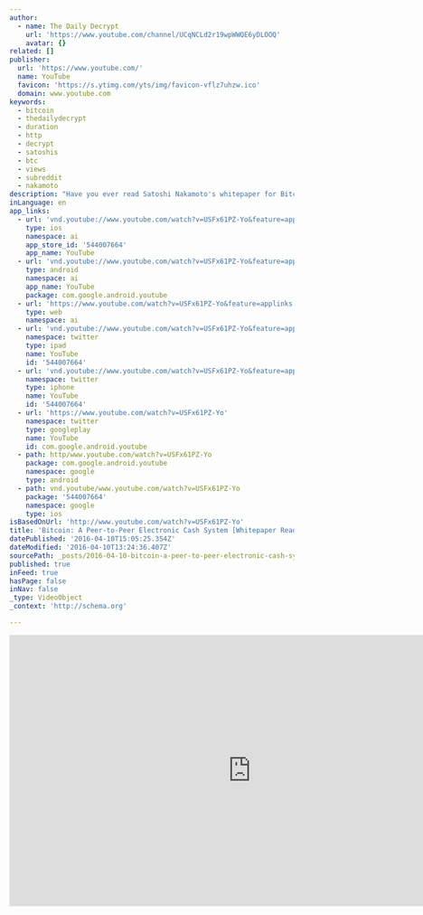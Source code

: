 ```yaml
---
author:
  - name: The Daily Decrypt
    url: 'https://www.youtube.com/channel/UCqNCLd2r19wpWWQE6yDLOOQ'
    avatar: {}
related: []
publisher:
  url: 'https://www.youtube.com/'
  name: YouTube
  favicon: 'https://s.ytimg.com/yts/img/favicon-vflz7uhzw.ico'
  domain: www.youtube.com
keywords:
  - bitcoin
  - thedailydecrypt
  - duration
  - http
  - decrypt
  - satoshis
  - btc
  - views
  - subreddit
  - nakamoto
description: "Have you ever read Satoshi Nakamoto's whitepaper for Bitcoin? Or has it been awhile? Amanda presents the paper here as a reading, including a running visual of its text and graphics. Connect with us! [website w/ RSS feed] http://TheDailyDecrypt.com [tweets] http://twitter.com/TheDailyDecrypt [facebook] http://facebook.com/TheDailyDecrypt [subreddit]: http://reddit.com/r/TheDailyDecrypt [audio-only feed]: http://henq.duckdns.org/podcast/feed.xml Wanna sponsor a show?"
inLanguage: en
app_links:
  - url: 'vnd.youtube://www.youtube.com/watch?v=USFx61PZ-Yo&feature=applinks'
    type: ios
    namespace: ai
    app_store_id: '544007664'
    app_name: YouTube
  - url: 'vnd.youtube://www.youtube.com/watch?v=USFx61PZ-Yo&feature=applinks'
    type: android
    namespace: ai
    app_name: YouTube
    package: com.google.android.youtube
  - url: 'https://www.youtube.com/watch?v=USFx61PZ-Yo&feature=applinks'
    type: web
    namespace: ai
  - url: 'vnd.youtube://www.youtube.com/watch?v=USFx61PZ-Yo&feature=applinks'
    namespace: twitter
    type: ipad
    name: YouTube
    id: '544007664'
  - url: 'vnd.youtube://www.youtube.com/watch?v=USFx61PZ-Yo&feature=applinks'
    namespace: twitter
    type: iphone
    name: YouTube
    id: '544007664'
  - url: 'https://www.youtube.com/watch?v=USFx61PZ-Yo'
    namespace: twitter
    type: googleplay
    name: YouTube
    id: com.google.android.youtube
  - path: http/www.youtube.com/watch?v=USFx61PZ-Yo
    package: com.google.android.youtube
    namespace: google
    type: android
  - path: vnd.youtube/www.youtube.com/watch?v=USFx61PZ-Yo
    package: '544007664'
    namespace: google
    type: ios
isBasedOnUrl: 'http://www.youtube.com/watch?v=USFx61PZ-Yo'
title: 'Bitcoin: A Peer-to-Peer Electronic Cash System [Whitepaper Reading]'
datePublished: '2016-04-10T15:05:25.354Z'
dateModified: '2016-04-10T13:24:36.407Z'
sourcePath: _posts/2016-04-10-bitcoin-a-peer-to-peer-electronic-cash-system-whitepaper-r.md
published: true
inFeed: true
hasPage: false
inNav: false
_type: VideoObject
_context: 'http://schema.org'

---
```

<iframe src="http://cdn.embedly.com/widgets/media.html?src=https%3A%2F%2Fwww.youtube.com%2Fembed%2FUSFx61PZ-Yo%3Ffeature%3Doembed&amp;url=https%3A%2F%2Fwww.youtube.com%2Fwatch%3Fv%3DUSFx61PZ-Yo&amp;image=https%3A%2F%2Fi.ytimg.com%2Fvi%2FUSFx61PZ-Yo%2Fhqdefault.jpg&amp;key=b7d04c9b404c499eba89ee7072e1c4f7&amp;type=text%2Fhtml&amp;schema=youtube" width="854" height="480" scrolling="no" frameborder="0" allowfullscreen="allowfullscreen" style=""></iframe>